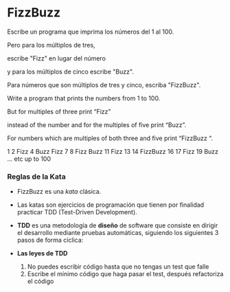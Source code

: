 # FizzBuzz

Escribe un programa que imprima los números del 1 al 100. 

Pero para los múltiplos de tres,

escribe "Fizz" en lugar del número 

y para los múltiplos de cinco escribe "Buzz". 

Para números que son múltiplos de tres y cinco, escriba "FizzBuzz".


Write a program that prints the numbers from 1 to 100. 

But for multiples of three print “Fizz” 

instead of the number and for the multiples of five print “Buzz”. 

For numbers which are multiples of both three and five print “FizzBuzz “.

1
2
Fizz
4
Buzz
Fizz
7
8
Fizz
Buzz
11
Fizz
13
14
FizzBuzz
16
17
Fizz
19
Buzz
... etc up to 100

### Reglas de la Kata

- FizzBuzz es una *kata* clásica. 
- Las katas son ejercicios de programación que tienen por finalidad practicar TDD (Test-Driven Development).

- **TDD** es una metodología de **diseño** de software que consiste en dirigir el desarrollo mediante pruebas automáticas, siguiendo los siguientes 3 pasos de forma cíclica:

- **Las leyes de TDD**
    1. No puedes escribir código hasta que no tengas un test que falle
    2. Escribe el mínimo código que haga pasar el test, después refactoriza el código
